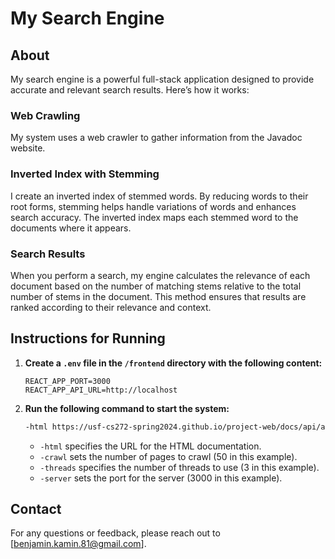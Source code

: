 # My Search Engine

## About

My search engine is a powerful full-stack application designed to provide accurate and relevant search results. Here’s how it works:

### Web Crawling

My system uses a web crawler to gather information from the Javadoc website.

### Inverted Index with Stemming

I create an inverted index of stemmed words. By reducing words to their root forms, stemming helps handle variations of words and enhances search accuracy. The inverted index maps each stemmed word to the documents where it appears.

### Search Results

When you perform a search, my engine calculates the relevance of each document based on the number of matching stems relative to the total number of stems in the document. This method ensures that results are ranked according to their relevance and context.

## Instructions for Running

1. **Create a `.env` file in the `/frontend` directory with the following content:**

    ```env
    REACT_APP_PORT=3000
    REACT_APP_API_URL=http://localhost
    ```

2. **Run the following command to start the system:**

    ```bash
    -html https://usf-cs272-spring2024.github.io/project-web/docs/api/allclasses-index.html -crawl 50 -threads 3 -server 3000
    ```

    - `-html` specifies the URL for the HTML documentation.
    - `-crawl` sets the number of pages to crawl (50 in this example).
    - `-threads` specifies the number of threads to use (3 in this example).
    - `-server` sets the port for the server (3000 in this example).

## Contact

For any questions or feedback, please reach out to [benjamin.kamin.81@gmail.com].
